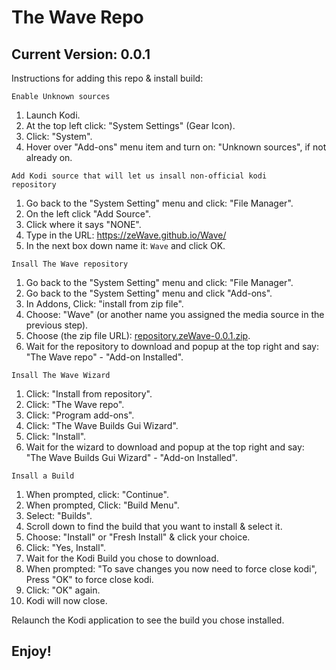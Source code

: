 # The Wave Repo
## Current Version: 0.0.1

Instructions for adding this repo & install build:


<code>Enable Unknown sources</code>
<p align="left">
  <ol type="1" start="1">
    <li>Launch Kodi.</li>
    <li>At the top left click: "System Settings" (Gear Icon).</li>
    <li>Click: "System".</li>
    <li>Hover over "Add-ons" menu item and turn on: "Unknown sources", if not already on.</li>
  </ol>
</p>


<code>Add Kodi source that will let us insall non-official kodi repository</code>
<p align="left">
  <ol type="1" start="1">    
    <li>Go back to the "System Setting" menu and click: "File Manager".</li>    
    <li>On the left click "Add Source".</li>
    <li>Click where it says "NONE".</li>
    <li>Type in the URL: <a href="https://zeWave.github.io/Wave/">https://zeWave.github.io/Wave/</a></li>
    <li>In the next box down name it: <code>Wave</code> and click OK.</li>
  </ol>
</p>


<code>Insall The Wave repository</code>
<p align="left">
  <ol type="1" start="1">    
    <li>Go back to the "System Setting" menu and click: "File Manager".</li>    
    <li>Go back to the "System Setting" menu and click "Add-ons".</li>
    <li>In Addons, Click: "install from zip file".</li>
    <li>Choose: "Wave" (or another name you assigned the media source in the previous step).</li>
    <li>Choose (the zip file URL): <a href="https://zeWave.github.io/Wave/repository.zeWave-0.0.1.zip">repository.zeWave-0.0.1.zip</a>.</li>
    <li>Wait for the repository to download and popup at the top right and say: <BR>"The Wave repo" - "Add-on Installed".</li>
  </ol>
</p>


<code>Insall The Wave Wizard</code>
<p align="left">
  <ol type="1" start="1">    
    <li>Click: "Install from repository".</li>
    <li>Click: "The Wave repo".</li>
    <li>Click: "Program add-ons".</li>
    <li>Click: "The Wave Builds Gui Wizard".</li>
    <li>Click: "Install".</li>
    <li>Wait for the wizard to download and popup at the top right and say: <BR>"The Wave Builds Gui Wizard" - "Add-on Installed".</li>
  </ol>
</p>


<code>Insall a Build</code>
<p align="left">
  <ol type="1" start="1">    
    <li>When prompted, click: "Continue".</li>
    <li>When prompted, Click: "Build Menu".</li>
    <li>Select: "Builds".</li>
    <li>Scroll down to find the build that you want to install & select it.</li>
    <li>Choose: "Install" or "Fresh Install" & click your choice.</li>
    <li>Click: "Yes, Install".</li>
    <li>Wait for the Kodi Build you chose to download.</li>
    <li>When prompted: "To save changes you now need to force close kodi", <BR>Press "OK" to force close kodi.</li>
    <li>Click: "OK" again.</li>
    <li>Kodi will now close.</li>
  </ol>
</p>

Relaunch the Kodi application to see the build you chose installed.
## Enjoy!
